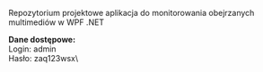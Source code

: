 Repozytorium projektowe aplikacja do monitorowania obejrzanych multimediów w WPF .NET

**Dane dostępowe:**\
Login: admin\
Hasło: zaq123wsx\
